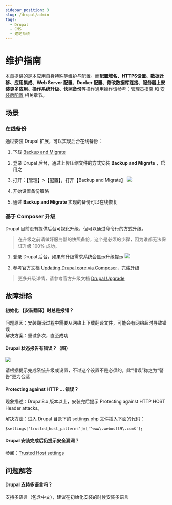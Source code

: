 ```yaml
---
sidebar_position: 3
slug: /drupal/admin
tags:
  - Drupal
  - CMS
  - 建站系统
---
```


# 维护指南

本章提供的是本应用自身特殊等维护与配置。而**配置域名、HTTPS设置、数据迁移、应用集成、Web Server 配置、Docker 配置、修改数据库连接、服务器上安装更多应用、操作系统升级、快照备份**等操作通用操作请参考：[管理员指南](../administrator) 和 [安装后配置](../install/setup/) 相关章节。

## 场景

### 在线备份

通过安装 Drupal 扩展，可以实现后台在线备份：

1. 下载 [Backup and Migrate](https://www.drupal.org/project/backup_migrate)

2. 登录 Drupal 后台，通过上传压缩文件的方式安装 **Backup and Migrate** ，启用之

3. 打开：【管理】>【配置】，打开【Backup and Migrate】
   ![](https://libs.websoft9.com/Websoft9/DocsPicture/zh/drupal/drupal-backupnow-websoft9.png)

4. 开始设置备份策略

5. 通过 **Backup and Migrate** 实现的备份可以在线恢复


### 基于 Composer 升级

Drupal 目前没有提供后台可视化升级，但可以通过命令行的方式升级。

> 在升级之前请做好服务器的快照备份，这个是必须的步骤，因为谁都无法保证升级 100% 成功。

1. 登录 Drupal 后台，如果有升级需求系统会显示升级提示
   ![](https://libs.websoft9.com/Websoft9/DocsPicture/zh/drupal/drupal-update-websoft9.png)  

2. 参考官方文档 [Updating Drupal core via Composer](https://www.drupal.org/docs/updating-drupal/updating-drupal-core-via-composer#update-instructions)，完成升级

> 更多升级详情，请参考官方升级文档 [Drupal Upgrade](https://www.drupal.org/docs/updating-drupal)


## 故障排除

#### 初始化 【安装翻译】时总是报错？

问题原因：安装翻译过程中需要从网络上下载翻译文件，可能会有网络超时导致错误  
解决方案：重试多次，直至成功

#### Drupal 状态报告有错误？（图）

![](https://libs.websoft9.com/Websoft9/DocsPicture/zh/drupal/drupal-status-websoft9.png)

请根据提示完成系统升级或设置，不过这个设置不是必须的，此“错误”称之为“警告”更为合适

#### Protecting against HTTP ... 错误？

现象描述：Drupal8.x 版本以上，安装完后提示 Protecting against HTTP HOST Header attacks。  

解决方法：进入 Drupal 目录下的 settings.php 文件插入下面的代码：

```
$settings['trusted_host_patterns']=['^www\.webosft9\.com$'];
```

#### Drupal 安装完成后仍提示安全漏洞？

参阅：[Trusted Host settings](https://www.drupal.org/node/1992030)

## 问题解答

#### Drupal 支持多语言吗？

支持多语言（包含中文），建议在初始化安装的时候安装多语言
